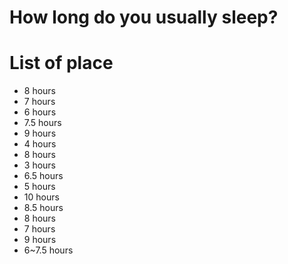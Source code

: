 # How long do you usually sleep?

# List of place
- 8 hours
- 7 hours
- 6 hours
- 7.5 hours
- 9 hours
- 4 hours
- 8 hours
- 3 hours
- 6.5 hours
- 5 hours
- 10 hours
- 8.5 hours
- 8 hours
- 7 hours
- 9 hours
- 6~7.5 hours